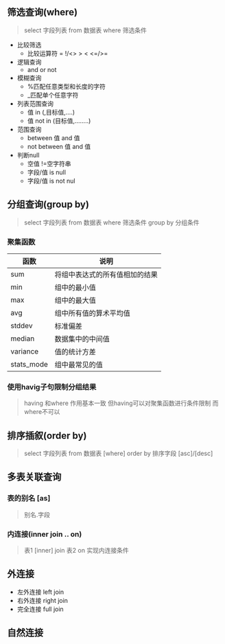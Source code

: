 ## 筛选查询(where)

> select 字段列表 from 数据表 where 筛选条件

- 比较筛选
  - 比较运算符 =	!/<>	>	< 	<=/>=
- 逻辑查询
  - and	or	not
- 模糊查询
  - %匹配任意类型和长度的字符
  - _匹配单个任意字符
- 列表范围查询
  - 值 in (,目标值,….)
  - 值 not in (目标值,……..)
- 范围查询
  - between  值 and 值
  - not between 值 and 值
- 判断null
  - 空值 !=空字符串
  - 字段/值 is null
  - 字段/值 is not nul

## 分组查询(group by)

> select 字段列表 from 数据表 where 筛选条件 group by 分组条件

### 聚集函数

| 函数       | 说明                           |
| ---------- | ------------------------------ |
| sum        | 将组中表达式的所有值相加的结果 |
| min        | 组中的最小值                   |
| max        | 组中的最大值                   |
| avg        | 组中所有值的算术平均值         |
| stddev     | 标准偏差                       |
| median     | 数据集中的中间值               |
| variance   | 值的统计方差                   |
| stats_mode | 组中最常见的值                 |

### 使用havig子句限制分组结果

> having 和where 作用基本一致 但having可以对聚集函数进行条件限制 而where不可以

## 排序插叙(order by)

> select 字段列表 from 数据表 [where] order by 排序字段 [asc]/[desc]

## 多表关联查询

### 表的别名 [as]

> 别名.字段

### 内连接(inner join .. on)

> 表1 [inner] join 表2 on 实现内连接条件

## 外连接

- 左外连接 left join
- 右外连接 right join
- 完全连接 full join

## 自然连接

